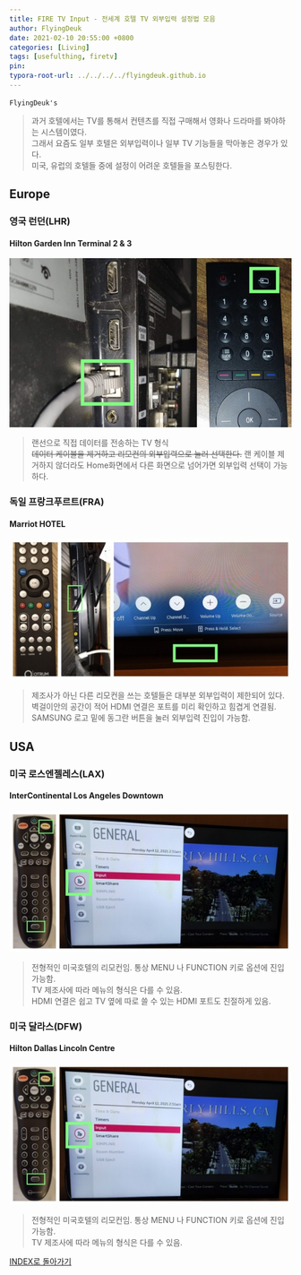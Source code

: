 ```yaml
---
title: FIRE TV Input - 전세계 호텔 TV 외부입력 설정법 모음
author: FlyingDeuk
date: 2021-02-10 20:55:00 +0800
categories: [Living]
tags: [usefulthing, firetv]
pin:
typora-root-url: ../../../../flyingdeuk.github.io
---
```


`FlyingDeuk's`
> 과거 호텔에서는 TV를 통해서 컨텐츠를 직접 구매해서 영화나 드라마를 봐야하는 시스템이였다. <br>
그래서 요즘도 일부 호텔은 외부입력이나 일부 TV 기능들을 막아놓은 경우가 있다. <br>
미국, 유럽의 호텔들 중에 설정이 어려운 호텔들을 포스팅한다.


## Europe
### 영국 런던(LHR)
#### Hilton Garden Inn Terminal 2 & 3
![input](/img/living/fire/lhr.jpg)
>랜선으로 직접 데이터를 전송하는 TV 형식 <br>
~~데이터 케이블을 제거하고 리모컨의 외부입력으로 눌러 선택한다.~~
랜 케이블 제거하지 않더라도 Home화면에서 다른 화면으로 넘어가면 외부입력 선택이 가능하다.

### 독일 프랑크푸르트(FRA)
#### Marriot HOTEL
![input](/img/living/fire/fra.jpg)
>제조사가 아닌 다른 리모컨을 쓰는 호텔들은 대부분 외부입력이 제한되어 있다. <br>
벽걸이안의 공간이 적어 HDMI 연결은 포트를 미리 확인하고 힘겹게 연결됨. <br>
SAMSUNG 로고 밑에 동그란 버튼을 눌러 외부입력 진입이 가능함.

## USA
### 미국 로스엔젤레스(LAX)
#### InterContinental Los Angeles Downtown
![input](/img/living/fire/lax.jpg)
>전형적인 미국호텔의 리모컨임. 통상 MENU 나 FUNCTION 키로 옵션에 진입 가능함. <br>
TV 제조사에 따라 메뉴의 형식은 다를 수 있음. <br>
HDMI 연결은 쉽고 TV 옆에 따로 쓸 수 있는 HDMI 포트도 친절하게 있음.

### 미국 달라스(DFW)
#### Hilton Dallas Lincoln Centre
![input](/img/living/fire/lax.jpg)
>전형적인 미국호텔의 리모컨임. 통상 MENU 나 FUNCTION 키로 옵션에 진입 가능함. <br>
TV 제조사에 따라 메뉴의 형식은 다를 수 있음. <br>


[INDEX로 돌아가기](/posts/FireTV/)
